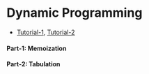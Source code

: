 # Dynamic Programming
 - [Tutorial-1](https://youtu.be/oBt53YbR9Kk), [Tutorial-2](https://youtu.be/aPQY__2H3tE)

#### Part-1: Memoization
#### Part-2: Tabulation